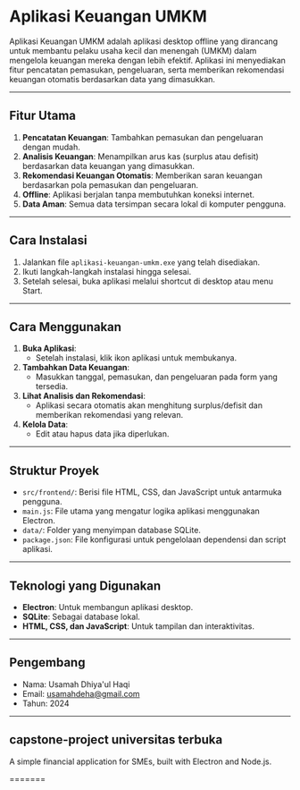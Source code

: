 
# Aplikasi Keuangan UMKM

Aplikasi Keuangan UMKM adalah aplikasi desktop offline yang dirancang untuk membantu pelaku usaha kecil dan menengah (UMKM) dalam mengelola keuangan mereka dengan lebih efektif. Aplikasi ini menyediakan fitur pencatatan pemasukan, pengeluaran, serta memberikan rekomendasi keuangan otomatis berdasarkan data yang dimasukkan.

---

## **Fitur Utama**
1. **Pencatatan Keuangan**: Tambahkan pemasukan dan pengeluaran dengan mudah.
2. **Analisis Keuangan**: Menampilkan arus kas (surplus atau defisit) berdasarkan data keuangan yang dimasukkan.
3. **Rekomendasi Keuangan Otomatis**: Memberikan saran keuangan berdasarkan pola pemasukan dan pengeluaran.
4. **Offline**: Aplikasi berjalan tanpa membutuhkan koneksi internet.
5. **Data Aman**: Semua data tersimpan secara lokal di komputer pengguna.

---

## **Cara Instalasi**
1. Jalankan file `aplikasi-keuangan-umkm.exe` yang telah disediakan.
2. Ikuti langkah-langkah instalasi hingga selesai.
3. Setelah selesai, buka aplikasi melalui shortcut di desktop atau menu Start.

---

## **Cara Menggunakan**
1. **Buka Aplikasi**:
   - Setelah instalasi, klik ikon aplikasi untuk membukanya.
2. **Tambahkan Data Keuangan**:
   - Masukkan tanggal, pemasukan, dan pengeluaran pada form yang tersedia.
3. **Lihat Analisis dan Rekomendasi**:
   - Aplikasi secara otomatis akan menghitung surplus/defisit dan memberikan rekomendasi yang relevan.
4. **Kelola Data**:
   - Edit atau hapus data jika diperlukan.

---

## **Struktur Proyek**
- `src/frontend/`: Berisi file HTML, CSS, dan JavaScript untuk antarmuka pengguna.
- `main.js`: File utama yang mengatur logika aplikasi menggunakan Electron.
- `data/`: Folder yang menyimpan database SQLite.
- `package.json`: File konfigurasi untuk pengelolaan dependensi dan script aplikasi.

---

## **Teknologi yang Digunakan**
- **Electron**: Untuk membangun aplikasi desktop.
- **SQLite**: Sebagai database lokal.
- **HTML, CSS, dan JavaScript**: Untuk tampilan dan interaktivitas.

---

## **Pengembang**
- Nama: Usamah Dhiya'ul Haqi
- Email: [usamahdeha@gmail.com](mailto:usamahdeha@gmail.com)
- Tahun: 2024

---

## capstone-project universitas terbuka
A simple financial application for SMEs, built with Electron and Node.js.

=======
